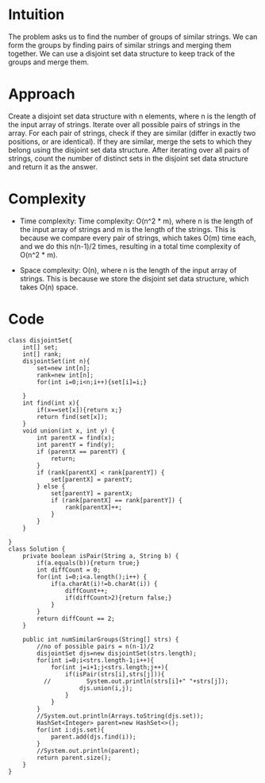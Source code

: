 # Intuition

The problem asks us to find the number of groups of similar strings. We can form the groups by finding pairs of similar strings and merging them together. We can use a disjoint set data structure to keep track of the groups and merge them.
# Approach

Create a disjoint set data structure with n elements, where n is the length of the input array of strings.
Iterate over all possible pairs of strings in the array.
For each pair of strings, check if they are similar (differ in exactly two positions, or are identical).
If they are similar, merge the sets to which they belong using the disjoint set data structure.
After iterating over all pairs of strings, count the number of distinct sets in the disjoint set data structure and return it as the answer.
# Complexity
- Time complexity:
Time complexity: O(n^2 * m), where n is the length of the input array of strings and m is the length of the strings. This is because we compare every pair of strings, which takes O(m) time each, and we do this n(n-1)/2 times, resulting in a total time complexity of O(n^2 * m).

- Space complexity:
 O(n), where n is the length of the input array of strings. This is because we store the disjoint set data structure, which takes O(n) space.
<!-- Add your space complexity here, e.g. $$O(n)$$ -->

# Code
```
class disjointSet{
    int[] set;
    int[] rank;
    disjointSet(int n){
        set=new int[n];
        rank=new int[n];
        for(int i=0;i<n;i++){set[i]=i;}
        
    }
    int find(int x){
        if(x==set[x]){return x;}
        return find(set[x]);
    }
    void union(int x, int y) {
        int parentX = find(x);
        int parentY = find(y);
        if (parentX == parentY) {
            return;
        }
        if (rank[parentX] < rank[parentY]) {
            set[parentX] = parentY;
        } else {
            set[parentY] = parentX;
            if (rank[parentX] == rank[parentY]) {
                rank[parentX]++;
            }
        }
    }

}
class Solution {
    private boolean isPair(String a, String b) {
        if(a.equals(b)){return true;}
        int diffCount = 0;
        for(int i=0;i<a.length();i++) {
            if(a.charAt(i)!=b.charAt(i)) {
                diffCount++;
                if(diffCount>2){return false;}
            }
        }
        return diffCount == 2;
    }

    public int numSimilarGroups(String[] strs) {
        //no of possible pairs = n(n-1)/2    
        disjointSet djs=new disjointSet(strs.length);
        for(int i=0;i<strs.length-1;i++){
            for(int j=i+1;j<strs.length;j++){
                if(isPair(strs[i],strs[j])){
          //          System.out.println(strs[i]+" "+strs[j]);
                    djs.union(i,j);
                }
            }
        }
        //System.out.println(Arrays.toString(djs.set));
        HashSet<Integer> parent=new HashSet<>();
        for(int i:djs.set){
            parent.add(djs.find(i));
        }
        //System.out.println(parent);
        return parent.size();
    }
}
```
